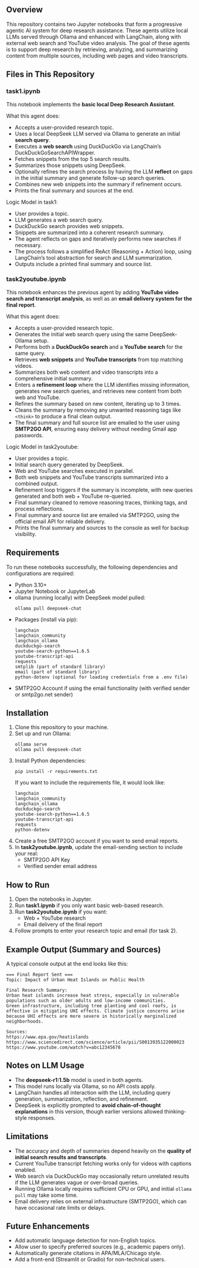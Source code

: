 ## Overview

This repository contains two Jupyter notebooks that form a progressive agentic AI system for deep research assistance. These agents utilize local LLMs served through Ollama and enhanced with LangChain, along with external web search and YouTube video analysis. The goal of these agents is to support deep research by retrieving, analyzing, and summarizing content from multiple sources, including web pages and video transcripts.

## Files in This Repository

### task1.ipynb

This notebook implements the **basic local Deep Research Assistant**.

What this agent does:
- Accepts a user-provided research topic.
- Uses a local DeepSeek LLM served via Ollama to generate an initial **search query**.
- Executes a **web search** using DuckDuckGo via LangChain’s DuckDuckGoSearchAPIWrapper.
- Fetches snippets from the top 5 search results.
- Summarizes those snippets using DeepSeek.
- Optionally refines the search process by having the LLM **reflect** on gaps in the initial summary and generate follow-up search queries.
- Combines new web snippets into the summary if refinement occurs.
- Prints the final summary and sources at the end.

Logic Model in task1:
- User provides a topic.
- LLM generates a web search query.
- DuckDuckGo search provides web snippets.
- Snippets are summarized into a coherent research summary.
- The agent reflects on gaps and iteratively performs new searches if necessary.
- The process follows a simplified ReAct (Reasoning + Action) loop, using LangChain’s tool abstraction for search and LLM summarization.
- Outputs include a printed final summary and source list.

### task2youtube.ipynb

This notebook enhances the previous agent by adding **YouTube video search and transcript analysis**, as well as an **email delivery system for the final report**.

What this agent does:
- Accepts a user-provided research topic.
- Generates the initial web search query using the same DeepSeek-Ollama setup.
- Performs both a **DuckDuckGo search** and a **YouTube search** for the same query.
- Retrieves **web snippets** and **YouTube transcripts** from top matching videos.
- Summarizes both web content and video transcripts into a comprehensive initial summary.
- Enters a **refinement loop** where the LLM identifies missing information, generates new search queries, and retrieves new content from both web and YouTube.
- Refines the summary based on new content, iterating up to 3 times.
- Cleans the summary by removing any unwanted reasoning tags like `<think>` to produce a final clean output.
- The final summary and full source list are emailed to the user using **SMTP2GO API**, ensuring easy delivery without needing Gmail app passwords.

Logic Model in task2youtube:
- User provides a topic.
- Initial search query generated by DeepSeek.
- Web and YouTube searches executed in parallel.
- Both web snippets and YouTube transcripts summarized into a combined output.
- Refinement loop triggers if the summary is incomplete, with new queries generated and both web + YouTube re-queried.
- Final summary cleaned to remove reasoning traces, thinking tags, and process reflections.
- Final summary and source list are emailed via SMTP2GO, using the official email API for reliable delivery.
- Prints the final summary and sources to the console as well for backup visibility.

## Requirements

To run these notebooks successfully, the following dependencies and configurations are required:

- Python 3.10+
- Jupyter Notebook or JupyterLab
- ollama (running locally) with DeepSeek model pulled:
    ```
    ollama pull deepseek-chat
    ```
- Packages (install via pip):
    ```
    langchain
    langchain_community
    langchain_ollama
    duckduckgo-search
    youtube-search-python==1.6.5
    youtube-transcript-api
    requests
    smtplib (part of standard library)
    email (part of standard library)
    python-dotenv (optional for loading credentials from a .env file)
    ```
- SMTP2GO Account if using the email functionality (with verified sender or smtp2go.net sender)

## Installation

1. Clone this repository to your machine.
2. Set up and run Ollama:
    ```
    ollama serve
    ollama pull deepseek-chat
    ```
3. Install Python dependencies:
    ```
    pip install -r requirements.txt
    ```
    If you want to include the requirements file, it would look like:
    ```
    langchain
    langchain_community
    langchain_ollama
    duckduckgo-search
    youtube-search-python==1.6.5
    youtube-transcript-api
    requests
    python-dotenv
    ```
4. Create a free SMTP2GO account if you want to send email reports.
5. In **task2youtube.ipynb**, update the email-sending section to include your real:
    - SMTP2GO API Key
    - Verified sender email address

## How to Run

1. Open the notebooks in Jupyter.
2. Run **task1.ipynb** if you only want basic web-based research.
3. Run **task2youtube.ipynb** if you want:
    - Web + YouTube research
    - Email delivery of the final report
4. Follow prompts to enter your research topic and email (for task 2).

## Example Output (Summary and Sources)

A typical console output at the end looks like this:
```
=== Final Report Sent ===
Topic: Impact of Urban Heat Islands on Public Health

Final Research Summary:
Urban heat islands increase heat stress, especially in vulnerable populations such as older adults and low-income communities. 
Green infrastructure, including tree planting and cool roofs, is effective in mitigating UHI effects. Climate justice concerns arise 
because UHI effects are more severe in historically marginalized neighborhoods.

Sources:
https://www.epa.gov/heatislands
https://www.sciencedirect.com/science/article/pii/S0013935122000023
https://www.youtube.com/watch?v=abc12345678
```

## Notes on LLM Usage

- The **deepseek-r1:1.5b** model is used in both agents.
- This model runs locally via Ollama, so no API costs apply.
- LangChain handles all interaction with the LLM, including query generation, summarization, reflection, and refinement.
- DeepSeek is explicitly prompted to **avoid chain-of-thought explanations** in this version, though earlier versions allowed thinking-style responses.

## Limitations

- The accuracy and depth of summaries depend heavily on the **quality of initial search results and transcripts**.
- Current YouTube transcript fetching works only for videos with captions enabled.
- Web search via DuckDuckGo may occasionally return unrelated results if the LLM generates vague or over-broad queries.
- Running Ollama locally requires sufficient CPU or GPU, and initial `ollama pull` may take some time.
- Email delivery relies on external infrastructure (SMTP2GO), which can have occasional rate limits or delays.

## Future Enhancements

- Add automatic language detection for non-English topics.
- Allow user to specify preferred sources (e.g., academic papers only).
- Automatically generate citations in APA/MLA/Chicago style.
- Add a front-end (Streamlit or Gradio) for non-technical users.

